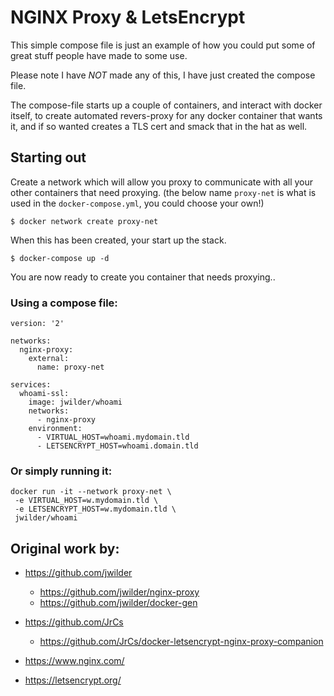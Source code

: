NGINX Proxy & LetsEncrypt
=========================
This simple compose file is just an example of how you could put some of
great stuff people have made to some use.

Please note I have *NOT* made any of this, I have just created the compose
file.

The compose-file starts up a couple of containers, and interact with 
docker itself, to create automated revers-proxy for any docker container
that wants it, and if so wanted creates a TLS cert and smack that in the
hat as well.

Starting out
------------
Create a network which will allow you proxy to communicate with all your
other containers that need proxying. (the below name `proxy-net` is what is
used in the `docker-compose.yml`, you could choose your own!)
```
$ docker network create proxy-net
```
When this has been created, your start up the stack.
```
$ docker-compose up -d
```
You are now ready to create you container that needs proxying..

### Using a compose file:
```
version: '2'

networks:
  nginx-proxy:
    external:
      name: proxy-net

services:
  whoami-ssl:
    image: jwilder/whoami
    networks:
      - nginx-proxy
    environment:
      - VIRTUAL_HOST=whoami.mydomain.tld
      - LETSENCRYPT_HOST=whoami.domain.tld
```
### Or simply running it:
```
docker run -it --network proxy-net \
 -e VIRTUAL_HOST=w.mydomain.tld \
 -e LETSENCRYPT_HOST=w.mydomain.tld \
 jwilder/whoami
```

Original work by:
-----
 - https://github.com/jwilder
   - https://github.com/jwilder/nginx-proxy
   - https://github.com/jwilder/docker-gen

 - https://github.com/JrCs
   - https://github.com/JrCs/docker-letsencrypt-nginx-proxy-companion

 - https://www.nginx.com/
 - https://letsencrypt.org/  

